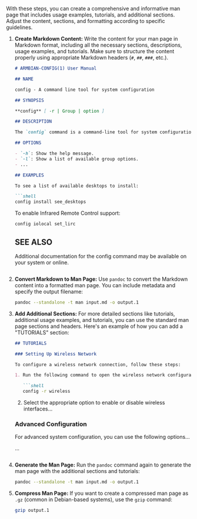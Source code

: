 With these steps, you can create a comprehensive and informative man page that includes usage examples, tutorials, and additional sections. Adjust the content, sections, and formatting according to specific guidelines.

1. **Create Markdown Content:**
   Write the content for your man page in Markdown format, including all the necessary sections, descriptions, usage examples, and tutorials. Make sure to structure the content properly using appropriate Markdown headers (`#`, `##`, `###`, etc.).

   ```markdown
   # ARMBIAN-CONFIG(1) User Manual

   ## NAME

   config - A command line tool for system configuration

   ## SYNOPSIS

   **config** [ -r | Group | option ]

   ## DESCRIPTION

   The `config` command is a command-line tool for system configuration. It provides a range of options for configuring various aspects of the system...

   ## OPTIONS

   - `-h`: Show the help message.
   - `-l`: Show a list of available group options.
   - ...

   ## EXAMPLES

   To see a list of available desktops to install:

   ```shell
   config install see_desktops
   ```

   To enable Infrared Remote Control support:

   ```shell
   config iolocal set_lirc
   ```

   ## SEE ALSO

   Additional documentation for the config command may be available on your system or online.
   ```

2. **Convert Markdown to Man Page:**
   Use `pandoc` to convert the Markdown content into a formatted man page. You can include metadata and specify the output filename:

   ```bash
   pandoc --standalone -t man input.md -o output.1
   ```

3. **Add Additional Sections:**
   For more detailed sections like tutorials, additional usage examples, and tutorials, you can use the standard man page sections and headers. Here's an example of how you can add a "TUTORIALS" section:

   ```markdown
   ## TUTORIALS

   ### Setting Up Wireless Network

   To configure a wireless network connection, follow these steps:

   1. Run the following command to open the wireless network configuration menu:

      ```shell
      config -r wireless
      ```

   2. Select the appropriate option to enable or disable wireless interfaces...

   ### Advanced Configuration

   For advanced system configuration, you can use the following options...

   ...
   ```

4. **Generate the Man Page:**
   Run the `pandoc` command again to generate the man page with the additional sections and tutorials:

   ```bash
   pandoc --standalone -t man input.md -o output.1
   ```

5. **Compress Man Page:**
   If you want to create a compressed man page as `.gz` (common in Debian-based systems), use the `gzip` command:

   ```bash
   gzip output.1
   ```
